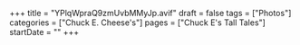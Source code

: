 +++
title = "YPlqWpraQ9zmUvbMMyJp.avif"
draft = false
tags = ["Photos"]
categories = ["Chuck E. Cheese's"]
pages = ["Chuck E's Tall Tales"]
startDate = ""
+++
